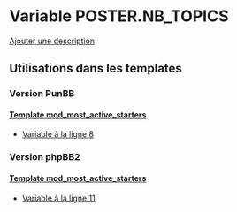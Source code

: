 # Variable POSTER.NB_TOPICS
[Ajouter une description](https://fa-tvars.appspot.com/var/POSTER.NB_TOPICS)

## Utilisations dans les templates

### Version PunBB

#### [Template mod_most_active_starters](punbb/mod_most_active_starters.md#readme)
* [Variable &agrave; la ligne 8](../punbb/mod_most_active_starters.tpl#L8)

### Version phpBB2

#### [Template mod_most_active_starters](subsilver/mod_most_active_starters.md#readme)
* [Variable &agrave; la ligne 11](../subsilver/mod_most_active_starters.tpl#L11)